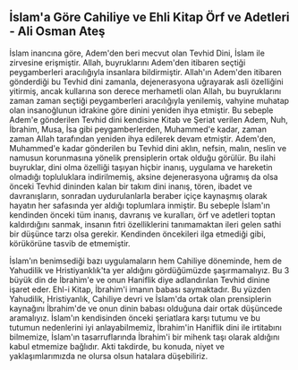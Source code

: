 ## İslam'a Göre Cahiliye ve Ehli Kitap Örf ve Adetleri - Ali Osman Ateş

İslam inancına göre, Adem'den beri mecvut olan Tevhid Dini, İslam ile zirvesine erişmiştir. Allah, buyruklarını Adem'den itibaren seçtiği peygamberleri aracılığıyla insanlara bildirmiştir. Allah'ın Adem'den itibaren gönderdiği bu Tevhid dini zamanla, dejenerasyona uğrayarak asli özelliğini yitirmiş, ancak kullarına son derece merhametli olan Allah, bu buyruklarını zaman zaman seçtiği peygamberleri aracılığıyla yenilemiş, vahyine muhatap olan insanoğlunun idrakine göre dinini yeniden ihya etmiştir. Bu sebeple Adem'e gönderilen Tevhid dini kendisine Kitab ve Şeriat verilen Adem, Nuh, İbrahim, Musa, İsa gibi peygamberlerden, Muhammed'e kadar, zaman zaman Allah tarafından yeniden ihya edilerek devam etmiştir. Adem'den, Muhammed'e kadar gönderilen bu Tevhid dini aklın, nefsin, malın, neslin ve namusun korunmasına yönelik prensiplerin ortak olduğu görülür. Bu ilahi buyruklar, dini olma özelliği taşıyan hiçbir inanış, uygulama ve hareketin olmadığı topluluklara indirilmemiş, aksine dejenerasyona uğramış da olsa önceki Tevhid dininden kalan bir takım dini inanış, tören, ibadet ve davranışların, sonradan uydurulanlarla beraber içiçe kaynaşmış olarak hayatın her safasında yer aldığı toplumlara inmiştir.  Bu sebeple İslam'ın kendinden önceki tüm inanış, davranış ve kuralları, örf ve adetleri toptan kaldırdığını sanmak, insanın fıtri özelliklerini tanımamaktan ileri gelen sathi bir düşünce tarzı olsa gerekir. Kendinden öncekileri ilga etmediği gibi, körükörüne tasvib de etmemiştir.

İslam'ın benimsediği bazı uygulamaların hem Cahiliye döneminde, hem de Yahudilik ve Hristiyanklık'ta yer aldığını gördüğümüzde şaşırmamalıyız. Bu 3 büyük din de İbrahim'e ve onun Haniflik diye adlandırılan Tevhid dinine işaret eder. Ehl-i Kitap, İbrahim'i imanın babası saymaktadır. Bu yüzden Yahudilik, Hristiyanlık, Cahiliye devri ve İslam'da ortak olan prensiplerin kaynağını İbrahim'de ve onun dinin babası olduğuna dair ortak düşüncede aramalıyız. İslam'ın kendisinden önceki şeriatlara karşı tutumu ve bu tutumun nedenlerini iyi anlayabilmemiz, İbrahim'in Haniflik dini ile irtitabını bilmemize, İslam'ın tasarruflarında İbrahim'i bir mihenk taşı olarak aldığını kabul etmemize bağlıdır. Akti takdirde, bu konuda, niyet ve yaklaşımlarımızda ne olursa olsun hatalara düşebiliriz.